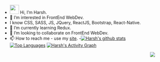- <img src="https://raw.githubusercontent.com/MartinHeinz/MartinHeinz/master/wave.gif" width="30px"> Hi, I’m Harsh.
- 👀 I’m interested in FrontEnd WebDev.
-    I know CSS, SASS, JS, JQuery, ReactJS, Bootstrap, React-Native.
- 🌱 I’m currently learning Redux.
- 💞️ I’m looking to collaborate on FrontEnd WebDev.
- 📫 How to reach me - use my [site](h4rsh.netlify.app).
-[![Harsh's github stats](https://github-readme-stats.vercel.app/api?username=h4rSHp&count_private=true&show_icons=true&theme=midnight-purple)](https://github.com/h4rSHp)
[![Top Languages](https://github-readme-stats.vercel.app/api/top-langs/?username=h4rSHp&show_icons=true&theme=midnight-purple&layout=compact)](https://github.com/h4rSHp)
<a href="https://github.com/h4rSHp/github-readme-activity-graph"><img alt="Harsh's Activity Graph" src="https://activity-graph.herokuapp.com/graph?username=h4rSHp&bg_color=7E3ACE01&color=5BCDEC&line=7E3ACE&point=FFFFFF&hide_border=true" /></a>
<p align="center">
 <img align="right" src="https://komarev.com/ghpvc/?username=h4rSHp&style=flat-square&color=ff69b4"  /> 
</p>
<!---
h4rSHp/h4rSHp is a ✨ special ✨ repository because its `README.md` (this file) appears on your GitHub profile.
You can click the Preview link to take a look at your changes.
--->
